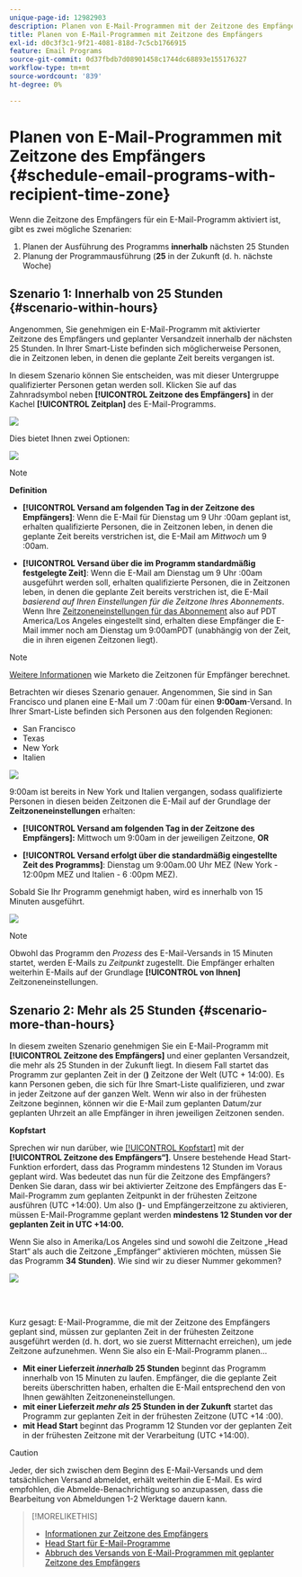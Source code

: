 ```yaml
---
unique-page-id: 12982903
description: Planen von E-Mail-Programmen mit der Zeitzone des Empfängers - Marketo-Dokumente - Produktdokumentation
title: Planen von E-Mail-Programmen mit Zeitzone des Empfängers
exl-id: d0c3f3c1-9f21-4081-818d-7c5cb1766915
feature: Email Programs
source-git-commit: 0d37fbdb7d08901458c1744dc68893e155176327
workflow-type: tm+mt
source-wordcount: '839'
ht-degree: 0%

---
```


# Planen von E-Mail-Programmen mit Zeitzone des Empfängers {#schedule-email-programs-with-recipient-time-zone}

Wenn die Zeitzone des Empfängers für ein E-Mail-Programm aktiviert ist, gibt es zwei mögliche Szenarien:

1. Planen der Ausführung des Programms **innerhalb** nächsten 25 Stunden
1. Planung der Programmausführung (**25** in der Zukunft (d. h. nächste Woche)

## Szenario 1: Innerhalb von 25 Stunden {#scenario-within-hours}

Angenommen, Sie genehmigen ein E-Mail-Programm mit aktivierter Zeitzone des Empfängers und geplanter Versandzeit innerhalb der nächsten 25 Stunden. In Ihrer Smart-Liste befinden sich möglicherweise Personen, die in Zeitzonen leben, in denen die geplante Zeit bereits vergangen ist.

In diesem Szenario können Sie entscheiden, was mit dieser Untergruppe qualifizierter Personen getan werden soll. Klicken Sie auf das Zahnradsymbol neben **[!UICONTROL Zeitzone des Empfängers]** in der Kachel **[!UICONTROL Zeitplan]** des E-Mail-Programms.

![](assets/image2017-12-5-10-3a46-3a42.png)

Dies bietet Ihnen zwei Optionen:

![](assets/image2017-12-5-10-3a31-3a28.png)

>[!NOTE]
>
>**Definition**
>
>* **[!UICONTROL Versand am folgenden Tag in der Zeitzone des Empfängers]**: Wenn die E-Mail für Dienstag um 9 Uhr :00am geplant ist, erhalten qualifizierte Personen, die in Zeitzonen leben, in denen die geplante Zeit bereits verstrichen ist, die E-Mail am *Mittwoch* um 9 :00am.
>
>* **[!UICONTROL Versand über die im Programm standardmäßig festgelegte Zeit]**: Wenn die E-Mail am Dienstag um 9 Uhr :00am ausgeführt werden soll, erhalten qualifizierte Personen, die in Zeitzonen leben, in denen die geplante Zeit bereits verstrichen ist, die E-Mail _basierend auf Ihren Einstellungen für die Zeitzone Ihres Abonnements_. Wenn Ihre [Zeitzoneneinstellungen für das Abonnement](/help/marketo/product-docs/administration/settings/select-your-language-locale-and-time-zone.md) also auf PDT America/Los Angeles eingestellt sind, erhalten diese Empfänger die E-Mail immer noch am Dienstag um 9:00amPDT (unabhängig von der Zeit, die in ihren eigenen Zeitzonen liegt).

>[!NOTE]
>
>[Weitere Informationen](/help/marketo/product-docs/email-marketing/email-programs/email-program-actions/scheduling-with-recipient-time-zone/understanding-recipient-time-zone.md#calculating-time-zone) wie Marketo die Zeitzonen für Empfänger berechnet.

Betrachten wir dieses Szenario genauer. Angenommen, Sie sind in San Francisco und planen eine E-Mail um 7 :00am für einen **9:00am**-Versand. In Ihrer Smart-Liste befinden sich Personen aus den folgenden Regionen:

* San Francisco
* Texas
* New York
* Italien

![](assets/image2017-12-6-10-3a52-3a41.png)

9:00am ist bereits in New York und Italien vergangen, sodass qualifizierte Personen in diesen beiden Zeitzonen die E-Mail auf der Grundlage der **Zeitzoneneinstellungen** erhalten:

* **[!UICONTROL Versand am folgenden Tag in der Zeitzone des Empfängers]:** Mittwoch um 9:00am in der jeweiligen Zeitzone, **OR**

* **[!UICONTROL Versand erfolgt über die standardmäßig eingestellte Zeit des Programms]**: Dienstag um 9:00am.00 Uhr MEZ (New York - 12:00pm MEZ und Italien - 6 :00pm MEZ).

Sobald Sie Ihr Programm genehmigt haben, wird es innerhalb von 15 Minuten ausgeführt.

![](assets/screen-shot-2017-12-09-at-3.34.14-pm.png)

>[!NOTE]
>
>Obwohl das Programm den _Prozess_ des E-Mail-Versands in 15 Minuten startet, werden E-Mails zu _Zeitpunkt_ zugestellt. Die Empfänger erhalten weiterhin E-Mails auf der Grundlage **[!UICONTROL von Ihnen]** Zeitzoneneinstellungen.

## Szenario 2: Mehr als 25 Stunden {#scenario-more-than-hours}

In diesem zweiten Szenario genehmigen Sie ein E-Mail-Programm mit **[!UICONTROL Zeitzone des Empfängers]** und einer geplanten Versandzeit, die mehr als 25 Stunden in der Zukunft liegt. In diesem Fall startet das Programm zur geplanten Zeit in der (**)** Zeitzone der Welt (UTC + 14:00). Es kann Personen geben, die sich für Ihre Smart-Liste qualifizieren, und zwar in jeder Zeitzone auf der ganzen Welt. Wenn wir also in der frühesten Zeitzone beginnen, können wir die E-Mail zum geplanten Datum/zur geplanten Uhrzeit an alle Empfänger in ihren jeweiligen Zeitzonen senden.

**Kopfstart**

Sprechen wir nun darüber, wie [[!UICONTROL Kopfstart]](/help/marketo/product-docs/email-marketing/email-programs/email-program-actions/head-start-for-email-programs.md) mit der **[!UICONTROL Zeitzone des Empfängers“]**. Unsere bestehende Head Start-Funktion erfordert, dass das Programm mindestens 12 Stunden im Voraus geplant wird. Was bedeutet das nun für die Zeitzone des Empfängers? Denken Sie daran, dass wir bei aktivierter Zeitzone des Empfängers das E-Mail-Programm zum geplanten Zeitpunkt in der frühesten Zeitzone ausführen (UTC +14:00). Um also (**)**- und Empfängerzeitzone zu aktivieren, müssen E-Mail-Programme geplant werden **mindestens 12 Stunden vor der geplanten Zeit in UTC +14:00.**

Wenn Sie also in Amerika/Los Angeles sind und sowohl die Zeitzone „Head Start“ als auch die Zeitzone „Empfänger“ aktivieren möchten, müssen Sie das Programm **34 Stunden)**. Wie sind wir zu dieser Nummer gekommen?

![](assets/image2017-12-5-13-3a11-3a38.png)

<br> 

Kurz gesagt: E-Mail-Programme, die mit der Zeitzone des Empfängers geplant sind, müssen zur geplanten Zeit in der frühesten Zeitzone ausgeführt werden (d. h. dort, wo sie zuerst Mitternacht erreichen), um jede Zeitzone aufzunehmen. Wenn Sie also ein E-Mail-Programm planen…

* **Mit einer Lieferzeit _innerhalb_ 25 Stunden** beginnt das Programm innerhalb von 15 Minuten zu laufen. Empfänger, die die geplante Zeit bereits überschritten haben, erhalten die E-Mail entsprechend den von Ihnen gewählten Zeitzoneneinstellungen.
* **mit einer Lieferzeit _mehr als_ 25 Stunden in der Zukunft** startet das Programm zur geplanten Zeit in der frühesten Zeitzone (UTC +14 :00).
* **mit Head Start** beginnt das Programm 12 Stunden vor der geplanten Zeit in der frühesten Zeitzone mit der Verarbeitung (UTC +14:00).

>[!CAUTION]
>
>Jeder, der sich zwischen dem Beginn des E-Mail-Versands und dem tatsächlichen Versand abmeldet, erhält weiterhin die E-Mail. Es wird empfohlen, die Abmelde-Benachrichtigung so anzupassen, dass die Bearbeitung von Abmeldungen 1-2 Werktage dauern kann.

>[!MORELIKETHIS]
>
>* [Informationen zur Zeitzone des Empfängers](/help/marketo/product-docs/email-marketing/email-programs/email-program-actions/scheduling-with-recipient-time-zone/understanding-recipient-time-zone.md)
>* [Head Start für E-Mail-Programme](/help/marketo/product-docs/email-marketing/email-programs/email-program-actions/head-start-for-email-programs.md)
>* [Abbruch des Versands von E-Mail-Programmen mit geplanter Zeitzone des Empfängers](/help/marketo/product-docs/email-marketing/email-programs/email-program-actions/scheduling-with-recipient-time-zone/abort-delivery-of-email-programs-scheduled-with-recipient-time-zone.md)

